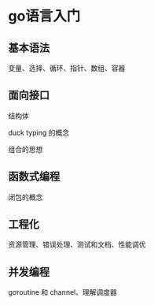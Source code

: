 # go语言入门

## 基本语法

变量、选择、循环、指针、数组、容器

## 面向接口

结构体

duck typing 的概念

组合的思想

## 函数式编程

闭包的概念

##  工程化

资源管理、错误处理、测试和文档、性能调优

## 并发编程

goroutine 和 channel、理解调度器